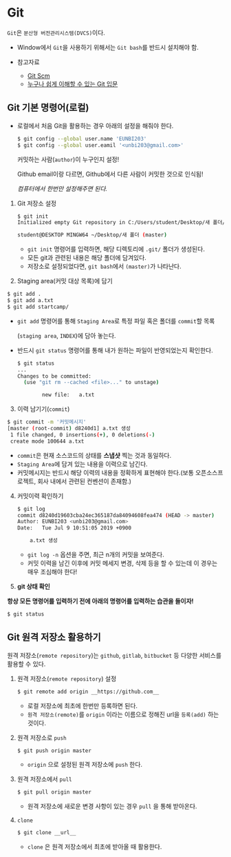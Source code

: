 # Git

`Git`은 `분산형 버전관리시스템(DVCS)`이다.

* Window에서 `Git`을 사용하기 위해서는 `Git bash`를 반드시 설치해야 함.

* 참고자료
  * [Git Scm](https://git-scm.com/book/en/v2)
  * [누구나 쉽게 이해할 수 있는 Git 입문](https://backlog.com/git-tutorial/kr/intro/intro1_1.html)

## Git 기본 명령어(로컬)

* 로컬에서 처음 Git을 활용하는 경우 아래의 설정을 해줘야 한다.

  ```bash
  $ git config --global user.name 'EUNBI203'
  $ git config --global user.eamil '<unbi203@gmail.com>'
  ```

  커밋하는 사람(`author`)이 누구인지 설정!

  Github email이랑 다르면,  Github에서 다른 사람이 커밋한 것으로 인식됨!

  *컴퓨터에서 한번만 설정해주면 된다.*

1. Git 저장소 설정

   ```bash
   $ git init
   Initialized empty Git repository in C:/Users/student/Desktop/새 폴더/.git/
   
   student@DESKTOP MINGW64 ~/Desktop/새 폴더 (master)
   
   ```

   * `git init` 명령어를 입력하면, 해당 디렉토리에 `.git/` 폴더가 생성된다.
   * 모든 git과 관련된 내용은 해당 폴더에 담겨있다.
   * 저장소로 설정되었다면, `git bash`에서 `(master)`가 나타난다.

2.  Staging area(커밋 대상 목록)에 담기

   ```bash
   $ git add .
   $ git add a.txt
   $ git add startcamp/
   ```

   * `git add` 명령어를 통해 `Staging Area`로 특정 파일 혹은 폴더를 `commit`할 목록

     (`staging area`, `INDEX`)에 담아 놓는다.

   * 반드시 `git status` 명령어를 통해 내가 원하는 파일이 반영되었는지 확인한다.

     ```bash
     $ git status
     ...
     Changes to be committed:
       (use "git rm --cached <file>..." to unstage)
     
             new file:   a.txt
     ```

3.  이력 남기기(`commit`)

   ```bash
   $ git commit -m '커밋메시지'
   [master (root-commit) d8240d1] a.txt 생성
    1 file changed, 0 insertions(+), 0 deletions(-)
    create mode 100644 a.txt
   
   ```

   * `commit`은 현재 소스코드의 상태를 **스냅샷** 찍는 것과 동일하다.
   * `Staging Area`에 담겨 있는 내용을 이력으로 남긴다.
   * 커밋메시지는 반드시 해당 이력의 내용을 정확하게 표현해야 한다.(보통 오픈소스프로젝트, 회사 내에서 관련된 컨벤션이 존재함.)
   
4. 커밋이력 확인하기

   ```bash
   $ git log
   commit d8240d19603cba24ec365187da84094608fea474 (HEAD -> master)
   Author: EUNBI203 <unbi203@gmail.com>
   Date:   Tue Jul 9 10:51:05 2019 +0900
   
       a.txt 생성
   
   ```

   * `git log -n` 옵션을 주면, 최근 n개의 커밋을 보여준다.
   * 커밋 이력을 남긴 이후에 커밋 메세지 변경, 삭제 등을 할 수 있는데 이 경우는 매우 조심해야 한다!

5.  **git 상태 확인**

   **항상 모든 명령어를 입력하기 전에 아래의 명령어를 입력하는 습관을 들이자!**

   ```bash
   $ git status
   ```



## Git 원격 저장소 활용하기

원격 저장소(`remote repository`)는 `github`, `gitlab`, `bitbucket` 등 다양한 서비스를 활용할 수 있다.

 1. 원격 저장소(`remote repository`) 설정

    ```bash
    $ git remote add origin __https://github.com__
    ```

    * 로컬 저장소에 최초에 한번만 등록하면 된다.
    * `원격 저장소(remote)`를 `origin` 이라는 이름으로 정해진 url을 `등록(add)` 하는 것이다.
 2. 원격 저장소로 `push`
	```bash
    $ git push origin master
    ```
    
    * `origin` 으로 설정된 원격 저장소에 `push` 한다.
    
 3. 원격 저장소에서 `pull`

    ```bash
    $ git pull origin master
    ```

    * 원격 저장소에 새로운 변경 사항이 있는 경우 `pull` 을 통해 받아온다.

 4. `clone`

    ```bash
    $ git clone __url__
    ```

    * `clone` 은 원격 저장소에서 최초에 받아올 때 활용한다.